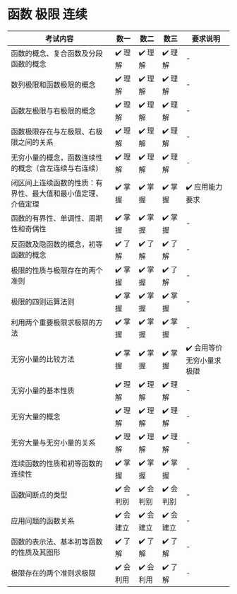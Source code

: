 # 函数 极限 连续

| 考试内容                                                     | 数一      | 数二      | 数三      | 要求说明                  |
| ------------------------------------------------------------ | --------- | --------- | --------- | ------------------------- |
| 函数的概念、复合函数及分段函数的概念                         | ✔️ 理解   | ✔️ 理解   | ✔️ 理解   | -                         |
| 数列极限和函数极限的概念                                     | ✔️ 理解   | ✔️ 理解   | ✔️ 理解   | -                         |
| 函数左极限与右极限的概念                                     | ✔️ 理解   | ✔️ 理解   | ✔️ 理解   | -                         |
| 函数极限存在与左极限、右极限之间的关系                       | ✔️ 理解   | ✔️ 理解   | ✔️ 理解   | -                         |
| 无穷小量的概念，函数连续性的概念（含左连续与右连续）         | ✔️ 理解   | ✔️ 理解   | ✔️ 理解   | -                         |
| 闭区间上连续函数的性质：有界性、最大值和最小值定理、介值定理 | ✔️ 掌握   | ✔️ 掌握   | ✔️ 掌握   | ✔️ 应用能力要求           |
| 函数的有界性、单调性、周期性和奇偶性                         | ✔️ 掌握   | ✔️ 掌握   | ✔️ 掌握   | -                         |
| 反函数及隐函数的概念，初等函数的概念                         | ✔️ 了解   | ✔️ 了解   | ✔️ 了解   | -                         |
| 极限的性质与极限存在的两个准则                               | ✔️ 掌握   | ✔️ 掌握   | ✔️ 了解   | -                         |
| 极限的四则运算法则                                           | ✔️ 掌握   | ✔️ 掌握   | ✔️ 掌握   | -                         |
| 利用两个重要极限求极限的方法                                 | ✔️ 掌握   | ✔️ 掌握   | ✔️ 掌握   | -                         |
| 无穷小量的比较方法                                           | ✔️ 掌握   | ✔️ 掌握   | ✔️ 掌握   | ✔️ 会用等价无穷小量求极限 |
| 无穷小量的基本性质                                           | ✔️ 理解   | ✔️ 理解   | ✔️ 理解   | -                         |
| 无穷大量的概念                                               | ✔️ 理解   | ✔️ 理解   | ✔️ 理解   | -                         |
| 无穷大量与无穷小量的关系                                     | ✔️ 理解   | ✔️ 理解   | ✔️ 理解   | -                         |
| 连续函数的性质和初等函数的连续性                             | ✔️ 掌握   | ✔️ 掌握   | ✔️ 掌握   | -                         |
| 函数间断点的类型                                             | ✔️ 会判别 | ✔️ 会判别 | ✔️ 会判别 | -                         |
| 应用问题的函数关系                                           | ✔️ 会建立 | ✔️ 会建立 | ✔️ 会建立 | -                         |
| 函数的表示法、基本初等函数的性质及其图形                     | ✔️ 了解   | ✔️ 了解   | ✔️ 了解   | -                         |
| 极限存在的两个准则求极限                                     | ✔️ 会利用 | ✔️ 会利用 | ✔️ 了解   | -                         |
